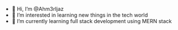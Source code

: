 - 👋 Hi, I’m @Ahm3rIjaz
- 👀 I’m interested in learning new things in the tech world
- 🌱 I’m currently learning full stack development using MERN stack

<!---
Ahm3rIjaz/Ahm3rIjaz is a ✨ special ✨ repository because its `README.md` (this file) appears on your GitHub profile.
You can click the Preview link to take a look at your changes.
--->
